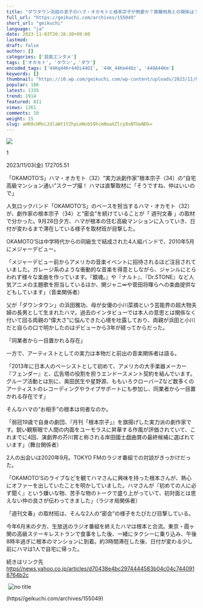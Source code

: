 ```yaml
---
title: "ダウタウン浜田の息子のハマ・オカモトと根本宗子が熱愛か？齋藤飛鳥との関係は？"
full_url: "https://geikuchi.com/archives/155049"
short_url: "geikuchi"
language: "ja"
date: 2023-11-03T20:28:20+09:00
lastmod: 
draft: false
author: []
categories: ['芸能エンタメ']
tags: ['オカモト', 'タウン', 'ダウ']
encoded_tags: ['44Kq44Kr44Oi44OI', '44K_44Km44Oz', '44OA44Km']
keywords: []
thumbnail: "https://i0.wp.com/geikuchi.com/wp-content/uploads/2023/11/hama.jpg?fit=640%2C400&ssl=1"
popular: 186
latest: 1335
trend: 1914
featured: 811
views: 1361
comments: 10
weight: 15
slug: aHR0cHMvL2dlaWt1Y2hpLmNvbS9hcmNoaXZlcy8xNTUwNDk=
---
```


![](https://i0.wp.com/geikuchi.com/wp-content/uploads/2023/11/hama.jpg?fit=640%2C400&ssl=1)

<div><p class='t_h'><p>1 <p> 2023/11/03(金) 172705.51 </p></p></p><p> 「OKAMOTO’S」ハマ・オカモト（32）“実力派劇作家”根本宗子（34）の“自宅高級マンション通い”スクープ撮！ ハマは直撃取材に「そうですね、仲はいいので」 </p> <p>人気ロックバンド「OKAMOTO’S」のベースを担当するハマ・オカモト（32）が、劇作家の根本宗子（34）と“密会”を続けていることが「 週刊文春 」の取材で分かった。9月28日夕方、ハマが根本の住む高級マンションに入っていき、日付が変わるまで滞在している様子を取材班が目撃した。</p> <p>OKAMOTO’Sは中学時代からの同級生で結成された4人組バンドで、2010年5月にメジャーデビュー。</p> <p>「メジャーデビュー前からアメリカの音楽イベントに招待されるほど注目されていました。ガレージ系のような衝動的な音楽を得意としながら、ジャンルにとらわれず様々な楽曲を作っています。『銀魂。』や『ナルト』、『Dr.STONE』など人気アニメの主題歌を担当しているほか、関ジャニ∞や菅田将暉らへの楽曲提供などもしています」（音楽関係者）</p> <p>父が「ダウンタウン」の浜田雅功、母が女優の小川菜摘という芸能界の超大物夫婦の長男として生まれたハマ。過去のインタビューでは本人の意思とは関係なく付いて回る両親の“偉大さ”に悩んできた心境を吐露しており、両親が浜田と小川だと自らの口で明かしたのはデビューから3年が経ってからだった。</p> <p>「同業者から一目置かれる存在」</p> <p>一方で、アーティストとしての実力は本物だと前出の音楽関係者は語る。</p> <p>「2013年に日本人のベーシストとして初めて、アメリカの大手楽器メーカー『フェンダー』と、広告塔の役割を担うエンドースメント契約を結んでいます。グループ活動とは別に、奥田民生や星野源、ももいろクローバーZなど数多くのアーティストのレコーディングやライブサポートにも参加し、同業者から一目置かれる存在です」</p> <p>そんなハマの“お相手”の根本は何者なのか。</p> <p>「弱冠19歳で自身の劇団、『月刊「根本宗子」』を旗揚げした実力派の劇作家です。鋭い観察眼で人間の内面をユーモラスに昇華する作風が評価されていて、これまでに4回、演劇界の芥川賞と称される岸田國士戯曲賞の最終候補に選ばれています」（舞台関係者）</p> <p>2人の出会いは2020年9月。TOKYO FMのラジオ番組での対談がきっかけだった。</p> <p>「OKAMOTO’Sのライブなどを観てハマさんに興味を持った根本さんが、熱心にオファーを出していたことを明かしていました。ハマさんが『初めての人に必ず聞く』という嫌いな物、苦手な物のトークで盛り上がっていて、初対面とは思えない仲の良さが伝わってきました」（ラジオ局関係者）</p> <p>「週刊文春」の取材班は、そんな2人の“密会”の様子をたびたび目撃している。</p> <p>今年6月末の夕方、生放送のラジオ番組を終えたハマは根本と合流。東京・霞ヶ関の高級ステーキレストランで食事をした後、一緒にタクシーに乗り込み、午後8時半過ぎに根本のマンションに到着。約3時間滞在した後、日付が変わる少し前にハマは1人で自宅に帰った。</p> <p>続きはリンク先<br> <a rel='noopener' target='_blank' href='https//news.yahoo.co.jp/articles/d70438e4bc2974444583b04c04c7440918764b2c'>https//news.yahoo.co.jp/articles/d70438e4bc2974444583b04c04c7440918764b2c</a></p> <p><img class='image pict' src='https//i0.wp.com/geikuchi.com/wp-content/uploads/2023/11/hqiShgW.jpg?w=1256&ssl=1' alt='no title' border='0' hspace='5'></p> </div>

(https//geikuchi.com/archives/155049)
